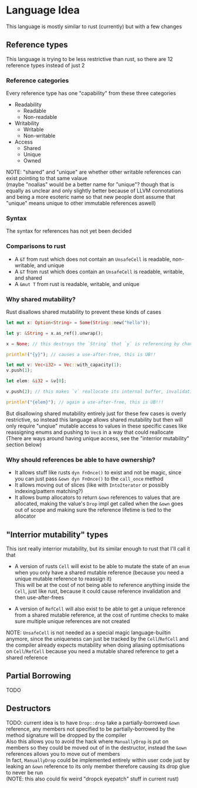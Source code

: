 # Language Idea

This language is mostly similar to rust (currently) but with a few changes

## Reference types

This language is trying to be less restrictive than rust, so there are 12 reference types instead of just 2

### Reference categories

Every reference type has one "capability" from these three categories

- Readability
  - Readable
  - Non-readable
- Writability
  - Writable
  - Non-writable
- Access
  - Shared
  - Unique
  - Owned

NOTE: "shared" and "unique" are whether other writable references can exist pointing to that same valaue
<br>
(maybe "noalias" would be a better name for "unique"? though that is equally as unclear and only slightly better because of LLVM connotations and being a more esoteric name so that new people dont assume that "unique" means unique to other immutable references aswell)

### Syntax

The syntax for references has not yet been decided

### Comparisons to rust

- A `&T` from rust which does not contain an `UnsafeCell` is readable, non-writable, and unique
- A `&T` from rust which does contain an `UnsafeCell` is readable, writable, and shared
- A `&mut T` from rust is readable, writable, and unique

### Why shared mutability?

Rust disallows shared mutability to prevent these kinds of cases

```rs
let mut x: Option<String> = Some(String::new("hello"));

let y: &String = x.as_ref().unwrap();

x = None; // this destroys the `String` that `y` is referencing by changing the variant

println!("{y}"); // causes a use-after-free, this is UB!!
```

```rs
let mut v: Vec<i32> = Vec::with_capacity(1);
v.push(1);

let elem: &i32 = &v[0];

v.push(2); // this makes `v` reallocate its internal buffer, invalidating `elem`

println!("{elem}"); // again a use-after-free, this is UB!!!
```

But disallowing shared mutability entirely just for these few cases is overly restrictive, so instead this language allows shared mutability but then will only require "unqiue" mutable access to values in these specific cases like reassigning enums and pushing to `Vec`s in a way that could reallocate
<br>
(There are ways around having unique access, see the "interrior mutability" section below)

### Why should references be able to have ownership?

- It allows stuff like rusts `dyn FnOnce()` to exist and not be magic, since you can just pass `&own dyn FnOnce()` to the `call_once` method
- It allows moving out of slices (like with `IntoIterator` or possibly indexing/pattern matching?)
- It allows bump allocators to return `&own` references to values that are allocated, making the value's `Drop` impl get called when the `&own` goes out of scope and making sure the reference lifetime is tied to the allocator

## "Interrior mutability" types

This isnt really interrior mutability, but its similar enough to rust that I'll call it that

- A version of rusts `Cell` will exist to be able to mutate the state of an `enum` when you only have a shared mutable reference (because you need a unique mutable reference to reassign it)
  <br>
  This will be at the cost of not being able to reference anything inside the `Cell`, just like rust, because it could cause reference invalidation and then use-after-frees

- A version of `RefCell` will also exist to be able to get a unique reference from a shared mutable reference, at the cost of runtime checks to make sure multiple unique references are not created

NOTE: `UnsafeCell` is not needed as a special magic language-builtin anymore, since the uniqueness can just be tracked by the `Cell`/`RefCell` and the compiler already expects mutability when doing aliasing optimisations on `Cell`/`RefCell` because you need a mutable shared reference to get a shared reference

## Partial Borrowing

TODO

## Destructors

TODO: current idea is to have `Drop::drop` take a partially-borrowed `&own` reference, any members not specified to be partially-borrowed by the method signature will be dropped by the compiler
<br>
Also this allows you to avoid the hack where `ManuallyDrop` is put on members so they could be moved out of in the destructor, instead the `&own` references allows you to move out of members
<br>
In fact, `ManuallyDrop` could be implemented entirely within user code just by leaking an `&own` reference to its only member therefore causing its drop glue to never be run
<br>
(NOTE: this also could fix weird "dropck eyepatch" stuff in current rust)
